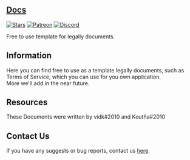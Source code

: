 
## [Docs](https://github.com/DevVali/Docs)

[![Stars](https://img.shields.io/github/stars/DevVali/devvali.github.io)](https://github.com/DevVali/Docs/stargazers)
[![Patreon](https://img.shields.io/badge/donate-Patreon-orange.svg)](https://www.patreon.com/xvali)
[![Discord](https://discordapp.com/api/guilds/886548261748502538/widget.png)](https://discord.gg/dsTTyA7MuQ) 

Free to use template for legally documents.

## Information
Here you can find free to use as a template legally documents, such as Terms of Service, which you can use for you own application.
<br>
More we'll add in the near future.

## Resources
These Documents were written by vidk#2010 and Koutňa#2010

## Contact Us
If you have any suggests or bug reports, contact us [here](https://devvali.github.io/html/contact.html).
